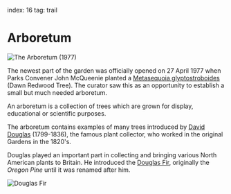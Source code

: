 index: 16
tag: trail

# Arboretum

![The Arboretum (1977)](images/arboretum.jpg)

The newest part of the garden was officially opened on 27 April 1977
when Parks Convener John McQueenie planted a
[Metasequoia glyptostroboides](/wiki.html?target=Metasequoia_glyptostroboides)
(Dawn Redwood Tree). The curator saw this as an opportunity to
establish a small but much needed arboretum.

An arboretum is a collection of trees which are grown for display,
educational or scientific purposes.

The arboretum contains examples of many trees introduced by
[David Douglas](/wiki.html?target=David_Douglas) (1799-1836), the
famous plant collector, who worked in the original Gardens in the
1820's.

Douglas played an important part in collecting and bringing various
North American plants to Britain. He introduced the
[Douglas Fir](/wiki.html?target=Douglas-fir), originally the _Oregon
Pine_ until it was renamed after him.

![Douglas Fir](images/douglas-fir.jpg)
